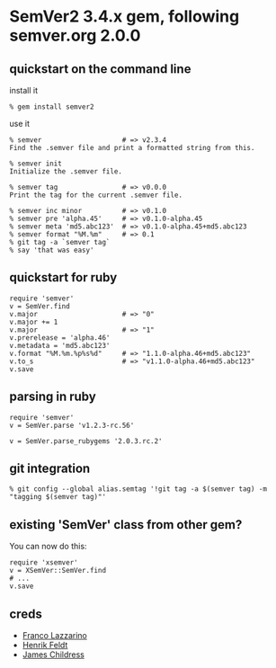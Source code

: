 SemVer2 3.4.x gem, following semver.org 2.0.0
======

quickstart on the command line
------------------------------
install it

    % gem install semver2

use it

    % semver                    # => v2.3.4
    Find the .semver file and print a formatted string from this.

    % semver init
    Initialize the .semver file.

    % semver tag                # => v0.0.0
    Print the tag for the current .semver file.

    % semver inc minor          # => v0.1.0
    % semver pre 'alpha.45'     # => v0.1.0-alpha.45
    % semver meta 'md5.abc123'  # => v0.1.0-alpha.45+md5.abc123
    % semver format "%M.%m"     # => 0.1
    % git tag -a `semver tag`
    % say 'that was easy'

quickstart for ruby
-------------------

    require 'semver'
    v = SemVer.find
    v.major                     # => "0"
    v.major += 1
    v.major                     # => "1"
    v.prerelease = 'alpha.46'
    v.metadata = 'md5.abc123'
    v.format "%M.%m.%p%s%d"     # => "1.1.0-alpha.46+md5.abc123"
    v.to_s                      # => "v1.1.0-alpha.46+md5.abc123"
    v.save

parsing in ruby
---------------

    require 'semver'
    v = SemVer.parse 'v1.2.3-rc.56'

    v = SemVer.parse_rubygems '2.0.3.rc.2'

git integration
---------------
    % git config --global alias.semtag '!git tag -a $(semver tag) -m "tagging $(semver tag)"'


existing 'SemVer' class from other gem?
---------------------------------------
You can now do this:

    require 'xsemver'
    v = XSemVer::SemVer.find
    # ...
    v.save

creds
-----
* [Franco Lazzarino](mailto:flazzarino@gmail.com)
* [Henrik Feldt](mailto:henrik@haf.se)
* [James Childress](mailto:james@childr.es)
